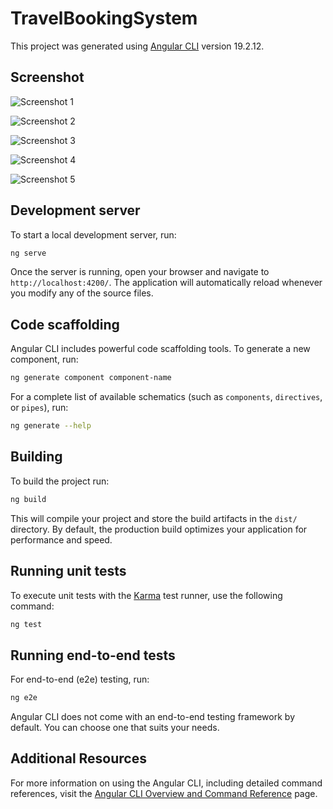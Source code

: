 # TravelBookingSystem

This project was generated using [Angular CLI](https://github.com/angular/angular-cli) version 19.2.12.

## Screenshot

![Screenshot 1](images/Screenshot%202025-06-09%20at%207.28.09%20PM.png)

![Screenshot 2](images/Screenshot%202025-06-09%20at%207.28.23%20PM.png)

![Screenshot 3](images/Screenshot%202025-06-09%20at%207.28.36%20PM.png)

![Screenshot 4](images/Screenshot%202025-06-09%20at%207.28.48%20PM.png)

![Screenshot 5](images/Screenshot%202025-06-09%20at%207.29.33%20PM.png)

## Development server

To start a local development server, run:

```bash
ng serve
```

Once the server is running, open your browser and navigate to `http://localhost:4200/`. The application will automatically reload whenever you modify any of the source files.

## Code scaffolding

Angular CLI includes powerful code scaffolding tools. To generate a new component, run:

```bash
ng generate component component-name
```

For a complete list of available schematics (such as `components`, `directives`, or `pipes`), run:

```bash
ng generate --help
```

## Building

To build the project run:

```bash
ng build
```

This will compile your project and store the build artifacts in the `dist/` directory. By default, the production build optimizes your application for performance and speed.

## Running unit tests

To execute unit tests with the [Karma](https://karma-runner.github.io) test runner, use the following command:

```bash
ng test
```

## Running end-to-end tests

For end-to-end (e2e) testing, run:

```bash
ng e2e
```

Angular CLI does not come with an end-to-end testing framework by default. You can choose one that suits your needs.

## Additional Resources

For more information on using the Angular CLI, including detailed command references, visit the [Angular CLI Overview and Command Reference](https://angular.dev/tools/cli) page.
